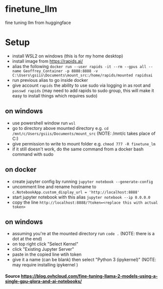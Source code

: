 # finetune_llm
fine tuning llm from huggingface

# Setup
- install WSL2 on windows (this is for my home desktop)
- install image from https://rapids.ai/
- alias the following ```docker run --user rapids -it --rm --gpus all --name Geoffrey_Container -p 8888:8888 -v C:\Users\gsiis\Documents\mount_src:/home/rapids/mounted rapidsai```
- run previous alias to go inside docker
- give account ```rapids``` the ability to use sudo via logging in as root and ```passwd rapids``` (may need to add rapids to sudo group, this will make it easy to install things which requires sudo)

## on windows
- use powershell window run ```wsl```
- go to directory above mounted directory e.g. ```cd /mnt/c/Users/gsiis/Documents/mount_src``` (NOTE: /mnt/c takes place of C:\)
- give permission to write to mount folder e.g. ```chmod 777 -R finetune_lm```
- if it still doesn't work, do the same command from a docker bash command with sudo

## on docker
- create jupyter config by running ```jupyter notebook --generate-config```
- uncomment line and rename hostname to ```c.NotebookApp.custom_display_url = 'http://localhost:8888'```
- start jupyter notebook with this alias ```jupyter notebook --ip 0.0.0.0```
- copy the line ```http://localhost:8888/?token=<replace this with actual token>```

## on windows
- assuming you're at the mounted directory run ```code .``` (NOTE: there is a dot at the end)
- on top right click "Select Kernel"
- click "Existing Jupyter Server"
- paste in the copied line wtih token
- give it a name (can be blank) then select "Python 3 (ipykernel)" (NOTE: may require installing ipykernel )
 
#### Source https://blog.ovhcloud.com/fine-tuning-llama-2-models-using-a-single-gpu-qlora-and-ai-notebooks/

